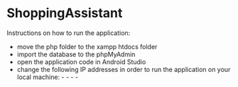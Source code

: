 # ShoppingAssistant

Instructions on how to run the application:
  - move the php folder to the xampp htdocs folder 
  - import the database to the phpMyAdmin
  - open the application code in Android Studio
  - change the following IP addresses in order to run the application on your local machine:
            -
            -
            -
            -
